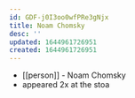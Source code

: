 ```yaml
---
id: GDF-j0I3oo0wfPRe3gNjx
title: Noam Chomsky
desc: ''
updated: 1644961726951
created: 1644961726951
---
```



- [[person]] - Noam Chomsky
- appeared 2x at the stoa
